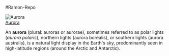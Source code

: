 #Ramon-Repo  

![Aurora](https://upload.wikimedia.org/wikipedia/commons/d/d9/Leuchtturm_Akranes_Iceland_2015_7001.jpg)  
[Aurora](https://en.wikipedia.org/wiki/Aurora)

An **aurora** (plural: auroras or aurorae), sometimes referred to as polar lights (_aurora polaris_), northern lights (aurora borealis), or southern lights (aurora australis), is a natural light display in the Earth's sky, predominantly seen in high-latitude regions (around the Arctic and Antarctic).
